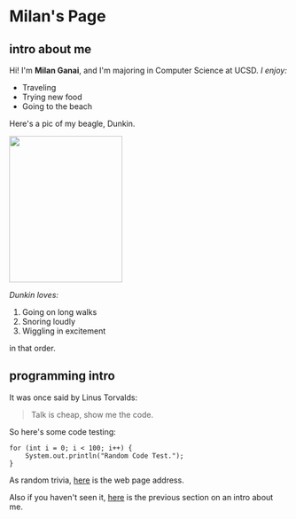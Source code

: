 # Milan's Page
## intro about me
Hi! I'm **Milan Ganai**, and I'm majoring in Computer Science at UCSD.
*I enjoy:*
- Traveling
- Trying new food
- Going to the beach

Here's a pic of my beagle, Dunkin.

<img src="https://user-images.githubusercontent.com/78571306/134789347-2a27f59c-7b0e-43ad-b37b-10777da02e5d.jpg" width="204" height="264">

*Dunkin loves:*
1. Going on long walks 
2. Snoring loudly
3. Wiggling in excitement

in that order.

## programming intro

It was once said by Linus Torvalds:
> Talk is cheap, show me the code.

So here's some code testing:
```
for (int i = 0; i < 100; i++) {
    System.out.println("Random Code Test.");
}
```

As random trivia, [here](http://info.cern.ch/hypertext/WWW/TheProject.html) is the web page address.

Also if you haven't seen it, [here](intro-about-me) is the previous section on an intro about me.


